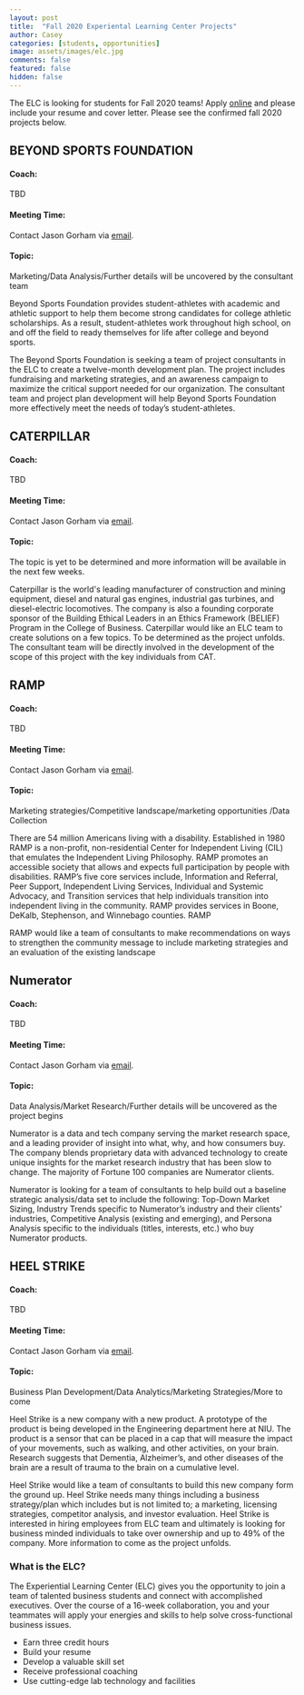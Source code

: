 ```yaml
---
layout: post
title:  "Fall 2020 Experiental Learning Center Projects"
author: Casey
categories: [students, opportunities]
image: assets/images/elc.jpg
comments: false
featured: false
hidden: false
---
```

The ELC is looking for students for Fall 2020 teams!
Apply <a href="http://go.niu.edu/elc">online</a> and please include your resume and cover letter. Please see the confirmed fall 2020 projects below.
                                                                                                     
## BEYOND SPORTS FOUNDATION

#### Coach:
TBD

#### Meeting Time: 
Contact Jason Gorham via <a href="mailto: jgorham@niu.edu">email</a>.

#### Topic: 
Marketing/Data Analysis/Further details will be uncovered by the consultant team

Beyond Sports Foundation provides student-athletes with academic and athletic support to help them become strong candidates for college athletic scholarships. As a result, student-athletes work throughout high school, on and off the field to ready themselves for life after college and beyond sports.

The Beyond Sports Foundation is seeking a team of project consultants in the ELC to create a twelve-month development plan. The project includes fundraising and marketing strategies, and an awareness campaign to maximize the critical support needed for our organization.  The consultant team and project plan development will help Beyond Sports Foundation more effectively meet the needs of today’s student-athletes.  

									 

## CATERPILLAR

#### Coach:
TBD

#### Meeting Time: 
Contact Jason Gorham via <a href="mailto: jgorham@niu.edu">email</a>.

#### Topic: 
The topic is yet to be determined and more information will be available in the next few weeks.

Caterpillar is the world's leading manufacturer of construction and mining equipment, diesel and natural gas engines, industrial gas turbines, and diesel-electric locomotives. The company is also a founding corporate sponsor of the Building Ethical Leaders in an Ethics Framework (BELIEF) Program in the College of Business.
Caterpillar would like an ELC team to create solutions on a few topics.  To be determined as the project unfolds.  The consultant team will be directly involved in the development of the scope of this project with the key individuals from CAT.
                                                                             
									 
## RAMP 

#### Coach: 
TBD

#### Meeting Time: 
Contact Jason Gorham via <a href="mailto: jgorham@niu.edu">email</a>.

#### Topic: 
Marketing strategies/Competitive landscape/marketing opportunities /Data Collection

There are 54 million Americans living with a disability.  Established in 1980 RAMP is a non-profit, non-residential Center for Independent Living (CIL) that emulates the Independent Living Philosophy.  RAMP promotes an accessible society that allows and expects full participation by people with disabilities.  RAMP’s five core services include, Information and Referral, Peer Support, Independent Living Services, Individual and Systemic Advocacy, and Transition services that help individuals transition into independent living in the community.  RAMP provides services in Boone, DeKalb, Stephenson, and Winnebago counties.  RAMP  

RAMP would like a team of consultants to make recommendations on ways to strengthen the community message to include marketing strategies and an evaluation of the existing landscape



## Numerator

#### Coach:  
TBD

#### Meeting Time:
Contact Jason Gorham via <a href="mailto: jgorham@niu.edu">email</a>.

#### Topic: 
Data Analysis/Market Research/Further details will be uncovered as the project begins

Numerator is a data and tech company serving the market research space, and a leading provider of insight into what, why, and how consumers buy. The company blends proprietary data with advanced technology to create unique insights for the market research industry that has been slow to change. The majority of Fortune 100 companies are Numerator clients.

Numerator is looking for a team of consultants to help build out a baseline strategic analysis/data set to include the following: Top-Down Market Sizing, Industry Trends specific to Numerator’s industry and their clients' industries, Competitive Analysis (existing and emerging), and Persona Analysis specific to the individuals (titles, interests, etc.) who buy Numerator products. 

 


## HEEL STRIKE

#### Coach: 
TBD
#### Meeting Time: 
Contact Jason Gorham via <a href="mailto: jgorham@niu.edu">email</a>.

#### Topic: 
Business Plan Development/Data Analytics/Marketing Strategies/More to come				

Heel Strike is a new company with a new product.  A prototype of the product is being developed in the Engineering department here at NIU.  The product is a sensor that can be placed in a cap that will measure the impact of your movements, such as walking, and other activities, on your brain.  Research suggests that Dementia, Alzheimer’s, and other diseases of the brain are a result of trauma to the brain on a cumulative level.  
 
Heel Strike would like a team of consultants to build this new company form the ground up.  Heel Strike needs many things including a business strategy/plan which includes but is not limited to; a marketing, licensing strategies, competitor analysis, and investor evaluation.  Heel Strike is interested in hiring employees from ELC team and ultimately is looking for business minded individuals to take over ownership and up to 49% of the company.  More information to come as the project unfolds. 


### What is the ELC?
The Experiential Learning Center (ELC) gives you the opportunity to join a team of talented business students and connect with accomplished executives. Over the course of a 16-week collaboration, you and your teammates will apply your energies and skills to help solve cross-functional business issues.
- Earn three credit hours
- Build your resume
- Develop a valuable skill set
- Receive professional coaching
- Use cutting-edge lab technology and facilities

